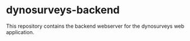 # dynosurveys-backend

This repository contains the backend webserver for the dynosurveys web application.
